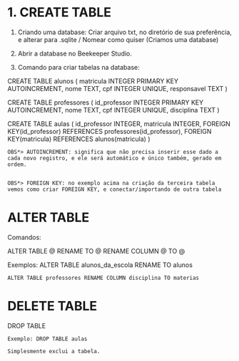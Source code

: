 # 1. CREATE TABLE

1. Criando uma database: Criar arquivo txt, no diretório de sua preferência, e alterar para .sqlite / Nomear como quiser (Criamos uma database)

2. Abrir a database no Beekeeper Studio.

3. Comando para criar tabelas na database:

CREATE TABLE alunos (
  matricula INTEGER PRIMARY KEY AUTOINCREMENT,
  nome TEXT,
  cpf INTEGER UNIQUE,
  responsavel TEXT
)

CREATE TABLE professores (
 id_professor INTEGER PRIMARY KEY AUTOINCREMENT,
 nome TEXT,
 cpf INTEGER UNIQUE,
 disciplina TEXT
)

CREATE TABLE aulas (
	id_professor INTEGER,
  	matricula INTEGER,
 	FOREIGN KEY(id_professor) REFERENCES professores(id_professor),
  	FOREIGN KEY(matricula) REFERENCES alunos(matricula)
)


    OBS*> AUTOINCREMENT: significa que não precisa inserir esse dado a cada novo registro, e ele será automático e único também, gerado em ordem.


    OBS*> FOREIGN KEY: no exemplo acima na criação da terceira tabela vemos como criar FOREIGN KEY, e conectar/importando de outra tabela




# ALTER TABLE

Comandos:

ALTER TABLE @ 
    RENAME TO @
    RENAME COLUMN @ TO @

Exemplos: 
    ALTER TABLE alunos_da_escola RENAME TO alunos

    ALTER TABLE professores RENAME COLUMN disciplina TO materias


# DELETE TABLE

DROP TABLE

    Exemplo: DROP TABLE aulas

    Simplesmente exclui a tabela.